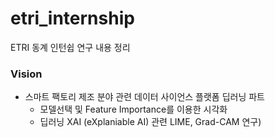 # etri_internship
ETRI 동계 인턴쉽 연구 내용 정리

### Vision
- 스마트 팩토리 제조 분야 관련 데이터 사이언스 플랫폼 딥러닝 파트
  - 모델선택 및 Feature Importance를 이용한 시각화
  - 딥러닝 XAI (eXplaniable AI) 관련 LIME, Grad-CAM 연구)
